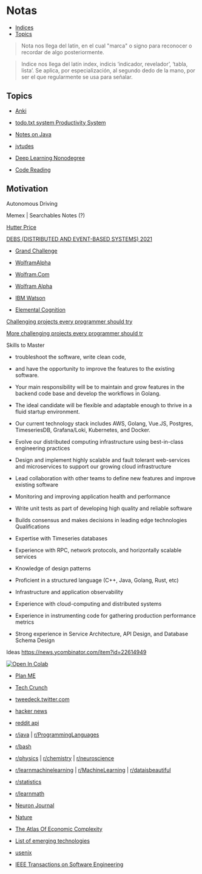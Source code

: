 # Notas

- [Indices](#indices) 
- [Topics](#topics)
  
> Nota nos llega del latin, en el cual "marca" o signo para reconocer o recordar de algo posteriormente.

> Indice nos llega  del latín index, indicis ‘indicador, revelador’, ‘tabla, lista’. Se aplica, por especialización, al segundo dedo de la mano, por ser el que regularmente se usa para señalar.
 

## Topics



- [Anki](https://colab.research.google.com/github/dbremont/Notas/blob/main/Ingenerare/src/Anki.ipynb)

- [todo.txt system Productivity System](https://colab.research.google.com/github/dbremont/Notas/blob/main/Ingenerare/src/todo.txt_system_Productivity_System.ipynb)

- [Notes on Java](https://colab.research.google.com/github/dbremont/Notas/blob/main/Ingenerare/src/Java.ipynb)

- [jvtudes](https://github.com/dbremont/jvtudes)

- [Deep Learning Nonodegree](https://colab.research.google.com/github/dbremont/Notas/blob/main/Ingenerare/src/Deep_Learning_Nanodegree.ipynb)

- [Code Reading](https://colab.research.google.com/github/dbremont/Notas/blob/main/Libros/Computacion/Code%20Reading%20-%20The%20Open%20Source%20Perspective.ipynb)

## Motivation

Autonomous Driving

Memex | Searchables Notes (?)

[Hutter Price](http://prize.hutter1.net/)

[DEBS (DISTRIBUTED AND EVENT-BASED SYSTEMS) 2021](https://2021.debs.org/index.html)

- [Grand Challenge](https://project-hobbit.eu/challenges/debs-grand-challenge/)

- [WolframAlpha](https://en.wikipedia.org/wiki/WolframAlpha)

- [Wolfram.Com](https://www.wolfram.com/)

- [Wolfram Alpha](https://www.wolframalpha.com/)

- [IBM Watson](https://www.ibm.com/watson)

- [Elemental Cognition](https://ec.ai/)

[Challenging projects every programmer should try](https://web.eecs.utk.edu/~azh/blog/challengingprojects.html)

[More challenging projects every programmer should tr](https://web.eecs.utk.edu/~azh/blog/morechallengingprojects.html)

Skills to Master

- troubleshoot the software, write clean code, 

- and have the opportunity to improve the features to the existing software. 

- Your main responsibility will be to maintain and grow features in the backend code base and develop the workflows in Golang. 

- The ideal candidate will be flexible and adaptable enough to thrive in a fluid startup environment. 

- Our current technology stack includes AWS, Golang, Vue.JS, Postgres, TimeseriesDB, Grafana/Loki, Kubernetes, and Docker. 

-  Evolve our distributed computing infrastructure using best-in-class engineering practices 

-  Design and implement highly scalable and fault tolerant web-services and microservices to support our growing cloud infrastructure 

-  Lead collaboration with other teams to define new features and improve existing software 

-  Monitoring and improving application health and performance 

-  Write unit tests as part of developing high quality and reliable software 

- Builds consensus and makes decisions in leading edge technologies Qualifications 

-   Expertise with Timeseries databases 

-  Experience with RPC, network protocols, and horizontally scalable services 

-  Knowledge of design patterns 

-  Proficient in a structured language (C++, Java, Golang, Rust, etc) 

- Infrastructure and application observability 

- Experience with cloud-computing and distributed systems 

- Experience in instrumenting code for gathering production performance metrics 

- Strong experience in Service Architecture, API Design, and Database Schema Design

Ideas
https://news.ycombinator.com/item?id=22614949


<a href="https://colab.research.google.com/github/dbremont/Notas/blob/main/Ingenerare/Recorrer_Fuente_de_Recursos.ipynb" target="_parent"><img src="https://colab.research.google.com/assets/colab-badge.svg" alt="Open In Colab"/></a>

- [Plan ME](https://colab.research.google.com/github/dbremont/Notas/blob/main/Ingenerare/Planme.ipynb)

- [Tech Crunch](https://techcrunch.com/)

- [tweedeck.twitter.com](https://tweetdeck.twitter.com/)

- [hacker news](https://news.ycombinator.com/)

- [reddit api](https://api.pushshift.io/reddit/search/submission/?subreddit=java&sort=desc&sort_type=created_utc&after=1523588521&before=1523934121&size=1000)

- [r/java](https://www.reddit.com/r/java/) | [r/ProgrammingLanguages](https://www.reddit.com/r/ProgrammingLanguages/)

- [r/bash](https://www.reddit.com/r/bash/)

- [r/physics](https://www.reddit.com/r/physics/) | [r/chemistry](https://www.reddit.com/r/chemistry/) | [r/neuroscience](https://www.reddit.com/r/neuroscience/)

- [r/learnmachinelearning](https://www.reddit.com/r/learnmachinelearning/)  |  [r/MachineLearning](https://www.reddit.com/r/MachineLearning/) | [r/dataisbeautiful](https://www.reddit.com/r/dataisbeautiful/)

- [r/statistics](https://www.reddit.com/r/statistics/)

- [r/learnmath](https://www.reddit.com/r/learnmath/)

- [Neuron Journal](https://www.cell.com/neuron/home)

- [Nature](https://www.nature.com/)

- [The Atlas Of Economic Complexity](https://atlas.cid.harvard.edu/)

- [List of emerging technologies](https://en.wikipedia.org/wiki/List_of_emerging_technologies)

- [usenix](https://www.usenix.org/) 

- [IEEE Transactions on Software Engineering](https://ieeexplore.ieee.org/xpl/RecentIssue.jsp?punumber=32)

